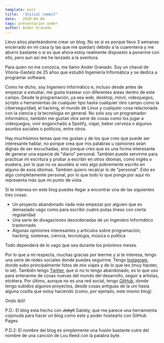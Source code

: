```yaml
---
template: post
title:  "Initial commit"
date:   2020-04-04
tags: presentacion ander
author: Ander Granado
---
```


Llevo años planteándome crear un blog. No se si es porque llevo 3 semanas encerrado en mi casa (y las que me quedan) debido a la cuarentena y me aburro bastante o si es que ahora estoy realmente dispuesto a ponerme con ello, pero aun así me he lanzado a la aventura.

Para quien no me conozca, me llamo Ander Granado. Soy un chaval de Vitoria-Gasteiz de 25 años que estudió Ingeniería Informática y se dedica a programar software.

Como he dicho, soy Ingeniero Informático e, incluso desde antes de empezar a estudiar, me gusta trastear con diferentes áreas dentro de este campo. Desde la programación, ya sea web, desktop, móvil, videojuegos, scripts o herramientas de cualquier tipo hasta cualquier otro campo como la ciberseguridad, el hacking, el mundo de Linux y cualquier cosa relacionada con la ciencia y la tecnología en general. No solo soy un programador informático, también me gustan otra serie de cosas como los jugar a videojuegos, vivir enganchado a Spotify, viajar, beber cerveza o algunos asuntos sociales o políticos, entre otros.

Hay muchísimos temas que me gustan y de los que creo que puede ser interesante hablar, no porque crea que mis palabras u opiniones sean dignas de ser escuchadas, sino porque creo que es una forma interesante de generar una especie de "diario" personal. También puede servirme para practicar mi escritura y probar a escribir en otros idiomas, como inglés o euskera, por lo que no os asustéis si veis algo pobremente escrito en alguno de esos idiomas. Tambien quiero recalcar lo de "personal". Esto es algo completamente personal, por lo que todo lo que ponga por aquí no representa más que mi punto de vista.

Si te interesa en este blog puedes llegar a encontrar una de las siguientes tres cosas:

  - Un proyecto abandonado nada más empezar por alguien que es demasiado vago como para escribir cuatro putas líneas con cierta regularidad
  - Una serie de divagaciones desordenadas de un Ingeniero Informático trastornado
  - Algunas opiniones interesantes y artículos sobre programación, hacking, sistemas, ciencia, tecnología, música o política

Todo dependerá de lo vago que sea durante los próximos meses.

Por lo que a mi respecta, muchas gracias por leerme y si te interesa, tengo una serie de redes sociales donde puedes seguirme. Tengo [Instagram][insta], donde subo principalmente fotos de mis viajes y de lo que leo (muy hipster, lo sé). También tengo [Twitter][twitter], que si no lo tengo abandonado, es lo que uso para enterarme de cosas nuevas del mundo del desarrollo, seguir a artistas, etcétera. Por último, aunque no es una red social, tengo [GitHub][github], donde tengo subidos algunos proyectos, desde cosas antiguas de la uni hasta alguna cosilla que estoy haciendo (como, por ejemplo, este mismo blog).

Ondo ibili!

P.D.: El blog esta hecho con ~~Jekyll~~ Gatsby, que me parece una herramienta cojonuda para hacer un blog como este y poder hostearlo con GitHub Pages.

P.D.2: El nombre del blog es simplemente una fusión bastante cutre del nombre de una canción de Lou Reed con la palabra byte.

[insta]:    https://www.instagram.com/andergranado/
[twitter]:  https://twitter.com/AnderGrM
[github]:   https://github.com/ander94lakx